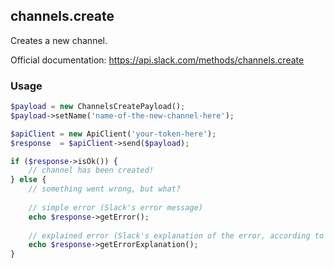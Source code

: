 ## channels.create

Creates a new channel.

Official documentation: https://api.slack.com/methods/channels.create


### Usage

```php
$payload = new ChannelsCreatePayload();
$payload->setName('name-of-the-new-channel-here');

$apiClient = new ApiClient('your-token-here');
$response  = $apiClient->send($payload);

if ($response->isOk()) {
    // channel has been created!
} else {
    // something went wrong, but what?
    
    // simple error (Slack's error message)
    echo $response->getError();
    
    // explained error (Slack's explanation of the error, according to the documentation)
    echo $response->getErrorExplanation();
}
```
